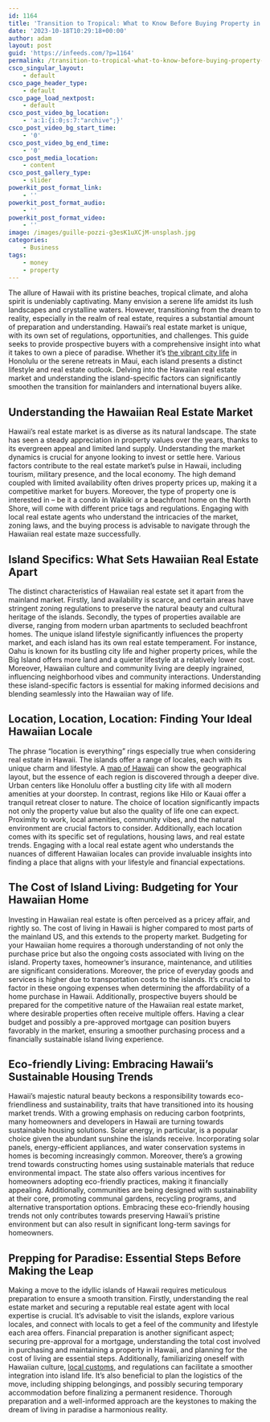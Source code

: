 ```yaml
---
id: 1164
title: 'Transition to Tropical: What to Know Before Buying Property in Hawaii'
date: '2023-10-18T10:29:18+00:00'
author: adam
layout: post
guid: 'https://infeeds.com/?p=1164'
permalink: /transition-to-tropical-what-to-know-before-buying-property-in-hawaii/
csco_singular_layout:
    - default
csco_page_header_type:
    - default
csco_page_load_nextpost:
    - default
csco_post_video_bg_location:
    - 'a:1:{i:0;s:7:"archive";}'
csco_post_video_bg_start_time:
    - '0'
csco_post_video_bg_end_time:
    - '0'
csco_post_media_location:
    - content
csco_post_gallery_type:
    - slider
powerkit_post_format_link:
    - ''
powerkit_post_format_audio:
    - ''
powerkit_post_format_video:
    - ''
image: /images/guille-pozzi-g3esK1uXCjM-unsplash.jpg
categories:
    - Business
tags:
    - money
    - property
---
```


The allure of Hawaii with its pristine beaches, tropical climate, and aloha spirit is undeniably captivating. Many envision a serene life amidst its lush landscapes and crystalline waters. However, transitioning from the dream to reality, especially in the realm of real estate, requires a substantial amount of preparation and understanding. Hawaii’s real estate market is unique, with its own set of regulations, opportunities, and challenges. This guide seeks to provide prospective buyers with a comprehensive insight into what it takes to own a piece of paradise. Whether it’s [the vibrant city life](https://travel2next.com/cities-in-hawaii/) in Honolulu or the serene retreats in Maui, each island presents a distinct lifestyle and real estate outlook. Delving into the Hawaiian real estate market and understanding the island-specific factors can significantly smoothen the transition for mainlanders and international buyers alike.

## **Understanding the Hawaiian Real Estate Market**

Hawaii’s real estate market is as diverse as its natural landscape. The state has seen a steady appreciation in property values over the years, thanks to its evergreen appeal and limited land supply. Understanding the market dynamics is crucial for anyone looking to invest or settle here. Various factors contribute to the real estate market’s pulse in Hawaii, including tourism, military presence, and the local economy. The high demand coupled with limited availability often drives property prices up, making it a competitive market for buyers. Moreover, the type of property one is interested in – be it a condo in Waikiki or a beachfront home on the North Shore, will come with different price tags and regulations. Engaging with local real estate agents who understand the intricacies of the market, zoning laws, and the buying process is advisable to navigate through the Hawaiian real estate maze successfully.

## **Island Specifics: What Sets Hawaiian Real Estate Apart**

The distinct characteristics of Hawaiian real estate set it apart from the mainland market. Firstly, land availability is scarce, and certain areas have stringent zoning regulations to preserve the natural beauty and cultural heritage of the islands. Secondly, the types of properties available are diverse, ranging from modern urban apartments to secluded beachfront homes. The unique island lifestyle significantly influences the property market, and each island has its own real estate temperament. For instance, Oahu is known for its bustling city life and higher property prices, while the Big Island offers more land and a quieter lifestyle at a relatively lower cost. Moreover, Hawaiian culture and community living are deeply ingrained, influencing neighborhood vibes and community interactions. Understanding these island-specific factors is essential for making informed decisions and blending seamlessly into the Hawaiian way of life.

## **Location, Location, Location: Finding Your Ideal Hawaiian Locale**

The phrase “location is everything” rings especially true when considering real estate in Hawaii. The islands offer a range of locales, each with its unique charm and lifestyle. A [map of Hawaii](https://www.rent.com/research/hawaii-map-with-cities/) can show the geographical layout, but the essence of each region is discovered through a deeper dive. Urban centers like Honolulu offer a bustling city life with all modern amenities at your doorstep. In contrast, regions like Hilo or Kauai offer a tranquil retreat closer to nature. The choice of location significantly impacts not only the property value but also the quality of life one can expect. Proximity to work, local amenities, community vibes, and the natural environment are crucial factors to consider. Additionally, each location comes with its specific set of regulations, housing laws, and real estate trends. Engaging with a local real estate agent who understands the nuances of different Hawaiian locales can provide invaluable insights into finding a place that aligns with your lifestyle and financial expectations.

## **The Cost of Island Living: Budgeting for Your Hawaiian Home**

Investing in Hawaiian real estate is often perceived as a pricey affair, and rightly so. The cost of living in Hawaii is higher compared to most parts of the mainland US, and this extends to the property market. Budgeting for your Hawaiian home requires a thorough understanding of not only the purchase price but also the ongoing costs associated with living on the island. Property taxes, homeowner’s insurance, maintenance, and utilities are significant considerations. Moreover, the price of everyday goods and services is higher due to transportation costs to the islands. It’s crucial to factor in these ongoing expenses when determining the affordability of a home purchase in Hawaii. Additionally, prospective buyers should be prepared for the competitive nature of the Hawaiian real estate market, where desirable properties often receive multiple offers. Having a clear budget and possibly a pre-approved mortgage can position buyers favorably in the market, ensuring a smoother purchasing process and a financially sustainable island living experience.

## **Eco-friendly Living: Embracing Hawaii’s Sustainable Housing Trends**

Hawaii’s majestic natural beauty beckons a responsibility towards eco-friendliness and sustainability, traits that have transitioned into its housing market trends. With a growing emphasis on reducing carbon footprints, many homeowners and developers in Hawaii are turning towards sustainable housing solutions. Solar energy, in particular, is a popular choice given the abundant sunshine the islands receive. Incorporating solar panels, energy-efficient appliances, and water conservation systems in homes is becoming increasingly common. Moreover, there’s a growing trend towards constructing homes using sustainable materials that reduce environmental impact. The state also offers various incentives for homeowners adopting eco-friendly practices, making it financially appealing. Additionally, communities are being designed with sustainability at their core, promoting communal gardens, recycling programs, and alternative transportation options. Embracing these eco-friendly housing trends not only contributes towards preserving Hawaii’s pristine environment but can also result in significant long-term savings for homeowners.

## **Prepping for Paradise: Essential Steps Before Making the Leap**

Making a move to the idyllic islands of Hawaii requires meticulous preparation to ensure a smooth transition. Firstly, understanding the real estate market and securing a reputable real estate agent with local expertise is crucial. It’s advisable to visit the islands, explore various locales, and connect with locals to get a feel of the community and lifestyle each area offers. Financial preparation is another significant aspect; securing pre-approval for a mortgage, understanding the total cost involved in purchasing and maintaining a property in Hawaii, and planning for the cost of living are essential steps. Additionally, familiarizing oneself with Hawaiian culture, [local customs](https://kiahuna.com/hawaiian-customs-and-traditions/), and regulations can facilitate a smoother integration into island life. It’s also beneficial to plan the logistics of the move, including shipping belongings, and possibly securing temporary accommodation before finalizing a permanent residence. Thorough preparation and a well-informed approach are the keystones to making the dream of living in paradise a harmonious reality.